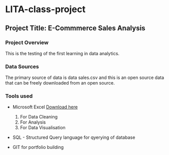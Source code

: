 # LITA-class-project
## Project Title: E-Commmerce Sales Analysis

### Project Overview
This is the testing of the first learning in data analytics.

### Data Sources
The primary source of data is data sales.csv and this is an open source data that can be freely downloaded from an open source.

### Tools used
- Microsoft Excel [Download here](http://www.microsoft.com)
  1. For Data Cleaning
  2. For Analysis
  3. For Data Visualisation

- SQL - Structured Query language for qyerying of database
- GIT for portfolio building
